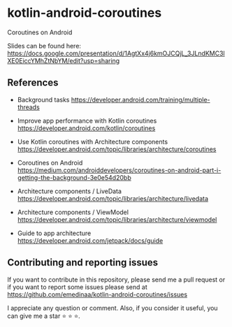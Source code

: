 # kotlin-android-coroutines
Coroutines on Android

Slides can be found here: https://docs.google.com/presentation/d/1AgtXx4j6kmOJCQjL_3JLndKMC3lXE0EiccYMhZtNbYM/edit?usp=sharing

## References 

- Background tasks https://developer.android.com/training/multiple-threads

- Improve app performance with Kotlin coroutines https://developer.android.com/kotlin/coroutines

- Use Kotlin coroutines with Architecture components https://developer.android.com/topic/libraries/architecture/coroutines

- Coroutines on Android https://medium.com/androiddevelopers/coroutines-on-android-part-i-getting-the-background-3e0e54d20bb

- Architecture components / LiveData https://developer.android.com/topic/libraries/architecture/livedata

- Architecture components / ViewModel https://developer.android.com/topic/libraries/architecture/viewmodel

- Guide to app architecture https://developer.android.com/jetpack/docs/guide

## Contributing and reporting issues

If you want to contribute in this repository, please send me a pull request or if you want to  report some issues please send  at  https://github.com/emedinaa/kotlin-android-coroutines/issues

I appreciate any question or comment. Also, if you consider it useful, you can give me a star ⭐ ⭐ ⭐.

